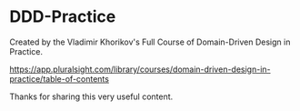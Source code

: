 # DDD-Practice



Created by the Vladimir Khorikov's Full Course of Domain-Driven Design in Practice.

https://app.pluralsight.com/library/courses/domain-driven-design-in-practice/table-of-contents

Thanks for sharing this very useful content.
